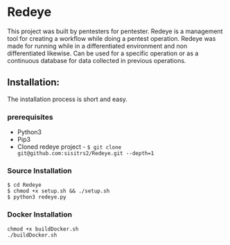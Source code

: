# Redeye

This project was built by pentesters for pentester.
Redeye is a management tool for creating a workflow while doing a pentest operation. Redeye was made for running while in a differentiated environment and non differentiated likewise. Can be used for a specific operation or as a continuous database for data collected in previous operations.
## Installation:

The installation process is short and easy.

### prerequisites
 - Python3
 - Pip3
 - Cloned redeye project - `$ git clone git@github.com:sisitrs2/Redeye.git --depth=1`

### Source Installation
`$ cd Redeye`<br>
`$ chmod +x setup.sh && ./setup.sh`<br>
`$ python3 redeye.py`<br>

### Docker Installation

`chmod +x buildDocker.sh`<br>
`./buildDocker.sh`<br>
